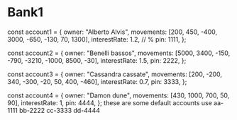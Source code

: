 # Bank1
const account1 = {
  owner: "Alberto Alvis",
  movements: [200, 450, -400, 3000, -650, -130, 70, 1300],
  interestRate: 1.2, // %
  pin: 1111,
};

const account2 = {
  owner: "Benelli bassos",
  movements: [5000, 3400, -150, -790, -3210, -1000, 8500, -30],
  interestRate: 1.5,
  pin: 2222,
};

const account3 = {
  owner: "Cassandra cassate",
  movements: [200, -200, 340, -300, -20, 50, 400, -460],
  interestRate: 0.7,
  pin: 3333,
};

const account4 = {
  owner: "Damon dune",
  movements: [430, 1000, 700, 50, 90],
  interestRate: 1,
  pin: 4444,
};
these are some default accounts 
use aa-1111
bb-2222
cc-3333
dd-4444
